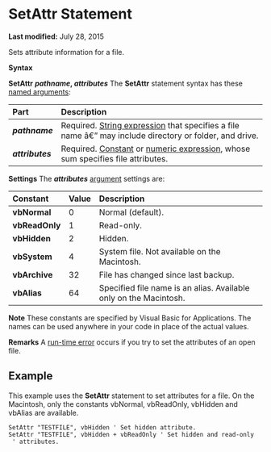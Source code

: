 
# SetAttr Statement

 **Last modified:** July 28, 2015

Sets attribute information for a file.

 **Syntax**

 **SetAttr** **_pathname_,  _attributes_**
The  **SetAttr** statement syntax has these [named arguments](b8bdf64f-5920-1ae9-16d0-b26d09524a30.md):


|**Part**|**Description**|
|:-----|:-----|
| **_pathname_**|Required.  [String expression](b8bdf64f-5920-1ae9-16d0-b26d09524a30.md) that specifies a file name â€” may include directory or folder, and drive.|
| **_attributes_**|Required.  [Constant](b8bdf64f-5920-1ae9-16d0-b26d09524a30.md) or [numeric expression](b8bdf64f-5920-1ae9-16d0-b26d09524a30.md), whose sum specifies file attributes.|
 **Settings**
The  **_attributes_** [argument](b8bdf64f-5920-1ae9-16d0-b26d09524a30.md) settings are:


|**Constant**|**Value**|**Description**|
|:-----|:-----|:-----|
| **vbNormal**|0|Normal (default).|
| **vbReadOnly**|1|Read-only.|
| **vbHidden**|2|Hidden.|
| **vbSystem**|4|System file. Not available on the Macintosh.|
| **vbArchive**|32|File has changed since last backup.|
| **vbAlias**|64|Specified file name is an alias. Available only on the Macintosh.|

 **Note**  These constants are specified by Visual Basic for Applications. The names can be used anywhere in your code in place of the actual values.

 **Remarks**
A  [run-time error](b8bdf64f-5920-1ae9-16d0-b26d09524a30.md) occurs if you try to set the attributes of an open file.

## Example

This example uses the  **SetAttr** statement to set attributes for a file. On the Macintosh, only the constants vbNormal, vbReadOnly, vbHidden and vbAlias are available.


```
SetAttr "TESTFILE", vbHidden ' Set hidden attribute. 
SetAttr "TESTFILE", vbHidden + vbReadOnly ' Set hidden and read-only 
 ' attributes. 

```

